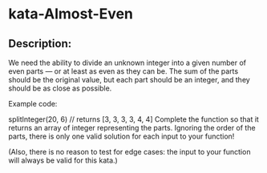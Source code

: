 # kata-Almost-Even

Description:
-
We need the ability to divide an unknown integer into a given number of even parts — or at least as even as they can be. The sum of the parts should be the original value, but each part should be an integer, and they should be as close as possible.

Example code:

splitInteger(20, 6)  // returns [3, 3, 3, 3, 4, 4]
Complete the function so that it returns an array of integer representing the parts. Ignoring the order of the parts, there is only one valid solution for each input to your function!

(Also, there is no reason to test for edge cases: the input to your function will always be valid for this kata.)
